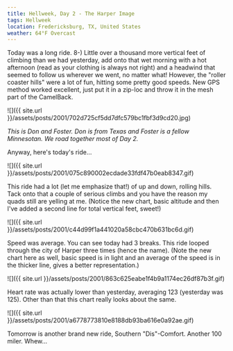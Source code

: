 ```yaml
---
title: Hellweek, Day 2 - The Harper Image
tags: Hellweek
location: Fredericksburg, TX, United States
weather: 64°F Overcast
---
```


Today was a long ride. 8-) Little over a thousand more vertical feet of climbing than we had yesterday, add onto that wet morning with a hot afternoon (read as your clothing is always not right) and a headwind that seemed to follow us wherever we went, no matter what! However, the "roller coaster hills" were a lot of fun, hitting some pretty good speeds. New GPS method worked excellent, just put it in a zip-loc and throw it in the mesh part of the CamelBack.

![]({{ site.url }}/assets/posts/2001/702d725cf5dd7dfc579bc1fbf3d9cd20.jpg)

_This is Don and Foster. Don is from Texas and Foster is a fellow Minnesotan. We road together most of Day 2._

Anyway, here's today's ride...

![]({{ site.url }}/assets/posts/2001/075c890002ecdade33fdf47b0eab8347.gif)

This ride had a lot (let me emphasize that!) of up and down, rolling hills. Tack onto that a couple of serious climbs and you have the reason my quads still are yelling at me. (Notice the new chart, basic altitude and then I've added a second line for total vertical feet, sweet!)

![]({{ site.url }}/assets/posts/2001/c44d99f1a441020a58cbc470b631bc6d.gif)

Speed was average. You can see today had 3 breaks. This ride looped through the city of Harper three times (hence the name). (Note the new chart here as well, basic speed is in light and an average of the speed is in the thicker line, gives a better representation.)

![]({{ site.url }}/assets/posts/2001/863c625eabe1f4b9a1174ec26df87b3f.gif)

Heart rate was actually lower than yesterday, averaging 123 (yesterday was 125). Other than that this chart really looks about the same.

![]({{ site.url }}/assets/posts/2001/a6778773810e8188db93ba616e0a92ae.gif)

Tomorrow is another brand new ride, Southern "Dis"-Comfort. Another 100 miler. Whew...
